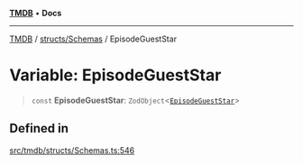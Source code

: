 [**TMDB**](../../../README.md) • **Docs**

***

[TMDB](../../../README.md) / [structs/Schemas](../README.md) / EpisodeGuestStar

# Variable: EpisodeGuestStar

> `const` **EpisodeGuestStar**: `ZodObject`\<[`EpisodeGuestStar`](../type-aliases/EpisodeGuestStar.md)\>

## Defined in

[src/tmdb/structs/Schemas.ts:546](https://github.com/Norviah/media-hub/blob/d809718af017974e095f312fcfa8bfdf58d3e3e5/src/tmdb/structs/Schemas.ts#L546)
